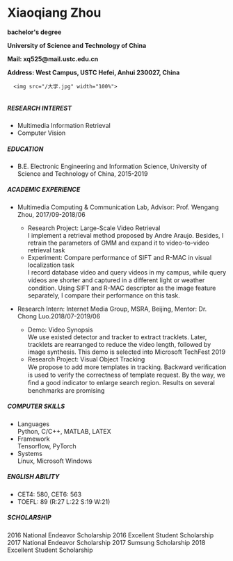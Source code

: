<table border="0">
  <tr>
      <h1>Xiaoqiang Zhou</h1>
      <p><b>bachelor's degree</b></p>
      <p><b>University of Science and Technology of China</b></p>
      <p><b>Mail: xq525@mail.ustc.edu.cn</b></p>
      <p><b>Address: West Campus, USTC Hefei, Anhui 230027, China</b></p>

      <img src="/大学.jpg" width="100%">

  </tr>
</table>

##### RESEARCH INTEREST
- Multimedia Information Retrieval
- Computer Vision 

##### EDUCATION
- B.E. Electronic Engineering and Information Science, University of Science and Technology of China, 2015-2019 

##### ACADEMIC EXPERIENCE

- Multimedia Computing & Communication Lab, Advisor: Prof. Wengang Zhou, 2017/09-2018/06
   - Research Project: Large-Scale Video Retrieval  
     I implement a retrieval method proposed by Andre Araujo. Besides, I retrain the parameters of GMM and expand it to video-to-video retrieval task
   - Experiment: Compare performance of SIFT and R-MAC in visual localization task  
     I record database video and query videos in my campus, while query videos are shorter and captured in a diﬀerent light or weather condition. Using SIFT and R-MAC descriptor as the image feature separately, I compare their performance on this task. 

- Research Intern: Internet Media Group, MSRA, Beijing, Mentor: Dr. Chong Luo.2018/07-2019/06
   - Demo: Video Synopsis  
     We use existed detector and tracker to extract tracklets. Later, tracklets are rearranged to reduce the video length, followed by image synthesis. This demo is selected into Microsoft TechFest 2019
   - Research Project: Visual Object Tracking  
     We propose to add more templates in tracking. Backward veriﬁcation is used to verify the correctness of template request. By the way, we ﬁnd a good indicator to enlarge search region. Results on several benchmarks are promising 

##### COMPUTER SKILLS
- Languages  
  Python, C/C++, MATLAB, LATEX
- Framework  
  Tensorflow, PyTorch
- Systems  
  Linux, Microsoft Windows

##### ENGLISH ABILITY
- CET4: 580, CET6: 563
- TOEFL: 89 (R:27 L:22 S:19 W:21)

##### SCHOLARSHIP
2016 National Endeavor Scholarship
2016 Excellent Student Scholarship
2017 National Endeavor Scholarship
2017 Sumsung Scholarship
2018 Excellent Student Scholarship
